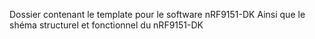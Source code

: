 Dossier contenant le template pour le software nRF9151-DK
Ainsi que le shéma structurel et fonctionnel du nRF9151-DK
